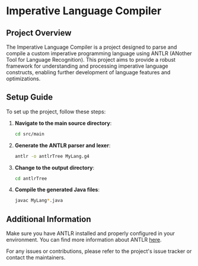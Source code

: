 # Imperative Language Compiler

## Project Overview
The Imperative Language Compiler is a project designed to parse and compile a custom imperative programming language using ANTLR (ANother Tool for Language Recognition). This project aims to provide a robust framework for understanding and processing imperative language constructs, enabling further development of language features and optimizations.

## Setup Guide

To set up the project, follow these steps:

1. **Navigate to the main source directory**:
   ```bash
   cd src/main
   ```

2. **Generate the ANTLR parser and lexer**:
   ```bash
   antlr -o antlrTree MyLang.g4
   ```

3. **Change to the output directory**:
   ```bash
   cd antlrTree
   ```

4. **Compile the generated Java files**:
   ```bash
   javac MyLang*.java
   ```

## Additional Information
Make sure you have ANTLR installed and properly configured in your environment. You can find more information about ANTLR [here](https://www.antlr.org/).

For any issues or contributions, please refer to the project's issue tracker or contact the maintainers.